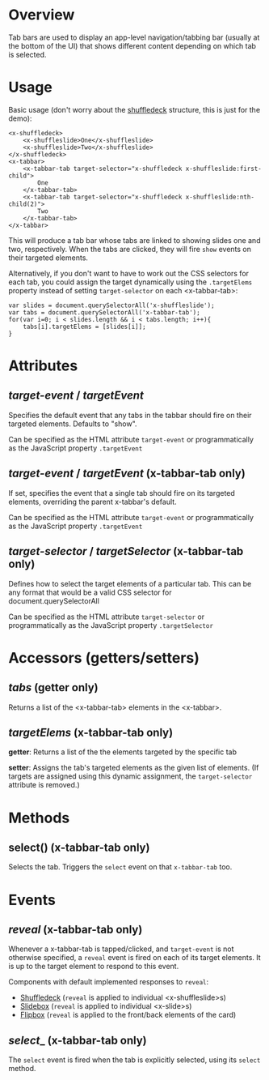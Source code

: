 # Overview
Tab bars are used to display an app-level navigation/tabbing bar (usually at the bottom of the UI) that shows different content depending on which tab is selected.

# Usage

Basic usage (don't worry about the [shuffledeck](https://github.com/mozilla/app-components/tree/master/shuffledeck) structure, this is just for the demo): 

    <x-shuffledeck>
        <x-shuffleslide>One</x-shuffleslide>
        <x-shuffleslide>Two</x-shuffleslide>
    </x-shuffledeck>
    <x-tabbar>
        <x-tabbar-tab target-selector="x-shuffledeck x-shuffleslide:first-child">
            One
        </x-tabbar-tab>
        <x-tabbar-tab target-selector="x-shuffledeck x-shuffleslide:nth-child(2)">
            Two
        </x-tabbar-tab>
    </x-tabbar>
    
This will produce a tab bar whose tabs are linked to showing slides one and two, respectively. When the tabs are clicked, they will fire `show` events on their targeted elements.

Alternatively, if you don't want to have to work out the CSS selectors for each tab, you could assign the target dynamically using the `.targetElems` property instead of setting `target-selector` on each &lt;x-tabbar-tab&gt;:

    var slides = document.querySelectorAll('x-shuffleslide');
    var tabs = document.querySelectorAll('x-tabbar-tab');
    for(var i=0; i < slides.length && i < tabs.length; i++){
        tabs[i].targetElems = [slides[i]];
    }

# Attributes

## ___target-event___ / ___targetEvent___

Specifies the default event that any tabs in the tabbar should fire on their targeted elements. Defaults to "show".

Can be specified as the HTML attribute `target-event` or programmatically as the JavaScript property `.targetEvent`

## ___target-event___ / ___targetEvent___ (x-tabbar-tab only)

If set, specifies the event that a single tab should fire on its targeted elements, overriding the parent x-tabbar's default.

Can be specified as the HTML attribute `target-event` or programmatically as the JavaScript property `.targetEvent`

## ___target-selector___  / ___targetSelector___ (x-tabbar-tab only)

Defines how to select the target elements of a particular tab. This can be any format that would be a valid CSS selector for document.querySelectorAll

Can be specified as the HTML attribute `target-selector` or programmatically as the JavaScript property `.targetSelector`

# Accessors (getters/setters)

## ___tabs___ (getter only)

Returns a list of the &lt;x-tabbar-tab&gt; elements in the &lt;x-tabbar&gt;.

## ___targetElems___ (x-tabbar-tab only)

**getter**: Returns a list of the the elements targeted by the specific tab

**setter**: Assigns the tab's targeted elements as the given list of elements. (If targets are assigned using this dynamic assignment, the `target-selector` attribute is removed.)

# Methods

## select() (x-tabbar-tab only)

Selects the tab. Triggers the `select` event on that `x-tabbar-tab` too.

# Events

## ___reveal___ (x-tabbar-tab only)

Whenever a x-tabbar-tab is tapped/clicked, and `target-event` is not otherwise specified, a `reveal` event is fired on each of its target elements. It is up to the target element to respond to this event. 

Components with default implemented responses to `reveal`:

* [Shuffledeck](https://github.com/mozilla/app-components/tree/master/shuffledeck) (`reveal` is applied to individual &lt;x-shuffleslide&gt;s)
* [Slidebox](https://github.com/x-tag/slidebox) (`reveal` is applied to individual &lt;x-slide&gt;s)
* [Flipbox](https://github.com/x-tag/flipbox) (`reveal` is applied to the front/back elements of the card)

## ___select____ (x-tabbar-tab only)

The `select` event is fired when the tab is explicitly selected, using its `select` method.



